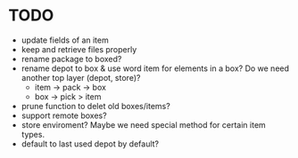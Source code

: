 # TODO

* update fields of an item
* keep and retrieve files properly
* rename package to boxed?
* rename depot to box & use word item for elements in a box? Do we need another top layer (depot, store)?
  * item -> pack -> box
  * box -> pick > item
* prune function to delet old boxes/items?
* support remote boxes?
* store enviroment? Maybe we need special method for certain item types.
* default to last used depot by default?
